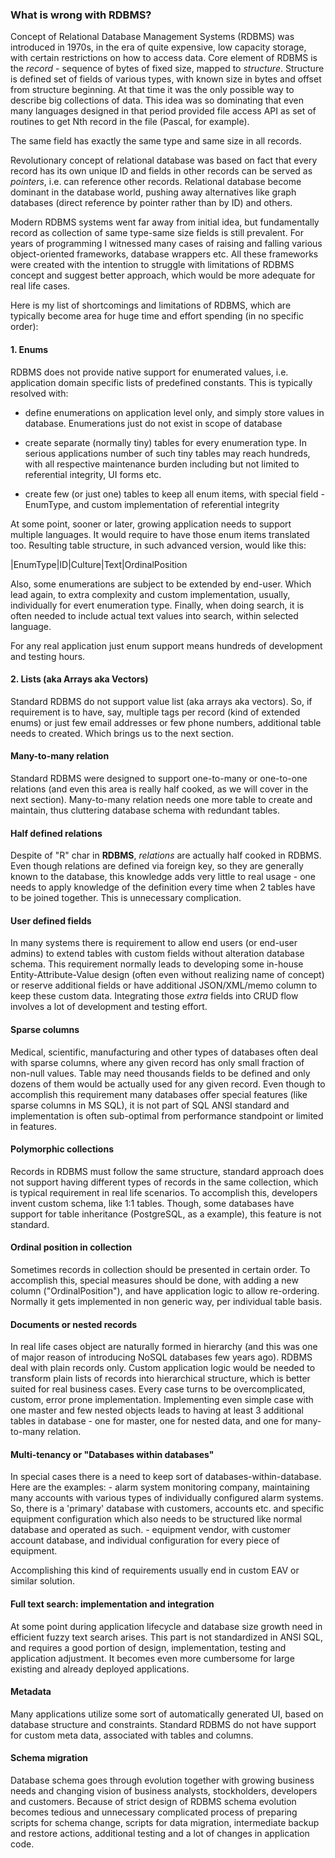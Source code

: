 ### What is wrong with RDBMS?

Concept of Relational Database Management Systems (RDBMS) was introduced in
1970s, in the era of quite expensive, low capacity storage,
with certain restrictions on how to access data. Core element
of RDBMS is the _record_ - sequence of bytes of fixed size, mapped to _structure_.
Structure is defined set of fields of various types, with known size in bytes and offset from
structure beginning. At that time it was the only possible way to describe big collections
of data. This idea was so dominating that even many languages designed in that period provided
file access API as set of routines to get Nth record in the file (Pascal, for example).

The same field has exactly the same type and same size in all records. 

Revolutionary concept of relational database was based on fact that every record has its own unique
ID and fields in other records can be served as _pointers_, i.e. can reference other records. Relational
database become dominant in the database world, pushing away alternatives like graph databases (direct
reference by pointer rather than by ID) and others.

Modern RDBMS systems went far away from initial idea, but fundamentally record as collection of same type-same 
size fields is still prevalent. For years of programming I witnessed many cases of raising and falling
various object-oriented frameworks, database wrappers etc. 
All these frameworks were created with the intention to struggle
with limitations of RDBMS concept and suggest better approach, which would be more adequate for
real life cases.

Here is my list of shortcomings and limitations of RDBMS, which are typically become area for
huge time and effort spending (in no specific order):

#### 1. Enums
 
RDBMS does not provide native support for enumerated values, i.e. application domain specific
lists of predefined constants. This is typically resolved with:

- define enumerations on application level only, and simply store values in database. Enumerations
just do not exist in scope of database

- create separate (normally tiny) tables for every enumeration type. In serious applications number of such tiny tables
may reach hundreds, with all respective maintenance burden including but not limited
to referential integrity, UI forms etc.
 
- create few (or just one) tables to keep all enum items, with special field - EnumType, and custom implementation
of referential integrity  
    
At some point, sooner or later, growing application needs to support multiple languages. 
It would require to have those enum items translated too. Resulting table structure, in such advanced version,
 would like this:

|EnumType|ID|Culture|Text|OrdinalPosition  

Also, some enumerations are subject to be extended by end-user. Which lead again, to extra complexity and
custom implementation, usually, individually for evert enumeration type. 
Finally, when doing search, it is often needed to include actual text values into search, within selected language.

For any real application just enum support means hundreds of development and testing hours.

#### 2. Lists (aka Arrays aka Vectors)

Standard RDBMS do not support value list (aka arrays aka vectors). So, if requirement is to have, say,
multiple tags per record (kind of extended enums) or just few email addresses or few phone numbers, 
additional table needs to created. Which brings us to the next section.

#### Many-to-many relation

Standard RDBMS were designed to support one-to-many or one-to-one relations (and even this area is really half cooked, as 
we will cover in the next section). Many-to-many relation needs one more table to create and maintain, thus 
cluttering database schema with redundant tables.

#### Half defined relations

Despite of "R" char in **RDBMS**, _relations_ are actually half cooked in RDBMS. Even though relations are defined via foreign key,
so they are generally known to the database, this knowledge adds very little to real usage - one needs
to apply knowledge of the definition every time when 2 tables have to be joined together. This is unnecessary complication.

#### User defined fields

In many systems there is requirement to allow end users (or end-user admins) to extend tables with custom fields 
without alteration database schema. This requirement normally leads to developing some in-house Entity-Attribute-Value
design (often even without realizing name of concept) or reserve additional fields or have additional 
JSON/XML/memo column to keep these custom data. Integrating those _extra_ fields into CRUD flow involves
a lot of development and testing effort.

#### Sparse columns

Medical, scientific, manufacturing and other types of databases often deal with sparse columns, where 
any given record has only small fraction of non-null values. Table may need thousands fields to be defined
and only dozens of them would be actually used for any given record. Even though 
to accomplish this requirement many databases offer special features (like sparse columns in MS SQL), it is not part 
of SQL ANSI standard and implementation is often sub-optimal from performance standpoint or limited in features.

#### Polymorphic collections

Records in RDBMS must follow the same structure, standard approach does not support having different types of records in the same collection,
which is typical requirement in real life scenarios. To accomplish this, developers invent custom schema, like 1:1 tables.
Though, some databases have support for table inheritance (PostgreSQL, as a example), this feature is not 
standard.
 
#### Ordinal position in collection

Sometimes records in collection should be presented in certain order. To accomplish this, special measures
should be done, with adding a new column ("OrdinalPosition"), and have application logic to allow re-ordering. Normally it gets
implemented in non generic way, per individual table basis.

#### Documents or nested records

In real life cases object are naturally formed in hierarchy (and this was one of major reason of 
introducing NoSQL databases few years ago). RDBMS deal with plain records only. 
Custom application logic would be needed to transform plain lists of records into hierarchical structure,
which is better suited for real business cases. Every case turns to be overcomplicated, custom, error prone implementation.
Implementing even simple case with one master and few nested objects leads to having at least 3 additional tables in database - one 
for master, one for nested data, and one for many-to-many relation.   

#### Multi-tenancy or "Databases within databases"

In special cases there is a need to keep sort of databases-within-database. Here are the examples:
    - alarm system monitoring company, maintaining many accounts with various types of individually 
    configured alarm systems. So, there is a 'primary' database with customers, accounts etc. and specific equipment configuration
    which also needs to be structured like normal database and operated as such.
    - equipment vendor, with customer account database, and individual configuration for every piece
    of equipment. 
    
Accomplishing this kind of requirements usually end in custom EAV or similar solution.

#### Full text search: implementation and integration

At some point during application lifecycle and database size growth need in efficient fuzzy text search arises.
This part is not standardized in ANSI SQL, and requires a good portion of design, implementation, testing
and application adjustment. It becomes even more cumbersome for large existing and already deployed applications.

#### Metadata

Many applications utilize some sort of automatically generated UI, based on database structure and constraints.
Standard RDBMS do not have support for custom meta data, associated with tables and columns.

#### Schema migration

Database schema goes through evolution together with growing business needs and changing vision of business analysts,
stockholders, developers and customers.
Because of strict design of RDBMS schema evolution becomes tedious and unnecessary complicated process
of preparing scripts for schema change, scripts for data migration, intermediate backup and restore actions,
additional testing and a lot of changes in application code. 
